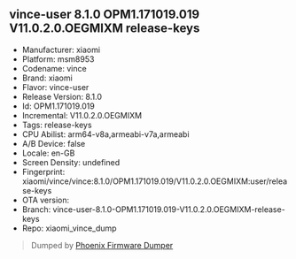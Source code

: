## vince-user 8.1.0 OPM1.171019.019 V11.0.2.0.OEGMIXM release-keys
- Manufacturer: xiaomi
- Platform: msm8953
- Codename: vince
- Brand: xiaomi
- Flavor: vince-user
- Release Version: 8.1.0
- Id: OPM1.171019.019
- Incremental: V11.0.2.0.OEGMIXM
- Tags: release-keys
- CPU Abilist: arm64-v8a,armeabi-v7a,armeabi
- A/B Device: false
- Locale: en-GB
- Screen Density: undefined
- Fingerprint: xiaomi/vince/vince:8.1.0/OPM1.171019.019/V11.0.2.0.OEGMIXM:user/release-keys
- OTA version: 
- Branch: vince-user-8.1.0-OPM1.171019.019-V11.0.2.0.OEGMIXM-release-keys
- Repo: xiaomi_vince_dump


>Dumped by [Phoenix Firmware Dumper](https://github.com/DroidDumps/phoenix_firmware_dumper)
